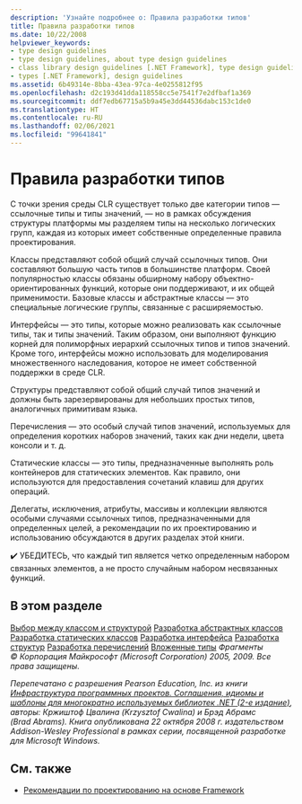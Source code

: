 ```yaml
---
description: 'Узнайте подробнее о: Правила разработки типов'
title: Правила разработки типов
ms.date: 10/22/2008
helpviewer_keywords:
- type design guidelines
- type design guidelines, about type design guidelines
- class library design guidelines [.NET Framework], type design guidelines
- types [.NET Framework], design guidelines
ms.assetid: 6b49314e-8bba-43ea-97ca-4e0255812f95
ms.openlocfilehash: d2c193d41dda118558cc5e7541f7e2dfbaf1a369
ms.sourcegitcommit: ddf7edb67715a5b9a45e3dd44536dabc153c1de0
ms.translationtype: HT
ms.contentlocale: ru-RU
ms.lasthandoff: 02/06/2021
ms.locfileid: "99641841"
---
```

# <a name="type-design-guidelines"></a>Правила разработки типов

С точки зрения среды CLR существует только две категории типов — ссылочные типы и типы значений, — но в рамках обсуждения структуры платформы мы разделяем типы на несколько логических групп, каждая из которых имеет собственные определенные правила проектирования.

 Классы представляют собой общий случай ссылочных типов. Они составляют большую часть типов в большинстве платформ. Своей популярностью классы обязаны обширному набору объектно-ориентированных функций, которые они поддерживают, и их общей применимости. Базовые классы и абстрактные классы — это специальные логические группы, связанные с расширяемостью.

 Интерфейсы — это типы, которые можно реализовать как ссылочные типы, так и типы значений. Таким образом, они выполняют функцию корней для полиморфных иерархий ссылочных типов и типов значений. Кроме того, интерфейсы можно использовать для моделирования множественного наследования, которое не имеет собственной поддержки в среде CLR.

 Структуры представляют собой общий случай типов значений и должны быть зарезервированы для небольших простых типов, аналогичных примитивам языка.

 Перечисления — это особый случай типов значений, используемых для определения коротких наборов значений, таких как дни недели, цвета консоли и т. д.

 Статические классы — это типы, предназначенные выполнять роль контейнеров для статических элементов. Как правило, они используются для предоставления сочетаний клавиш для других операций.

 Делегаты, исключения, атрибуты, массивы и коллекции являются особыми случаями ссылочных типов, предназначенными для определенных целей, а рекомендации по их проектированию и использованию обсуждаются в других разделах этой книги.

 ✔️ УБЕДИТЕСЬ, что каждый тип является четко определенным набором связанных элементов, а не просто случайным набором несвязанных функций.

## <a name="in-this-section"></a>В этом разделе

 [Выбор между классом и структурой](choosing-between-class-and-struct.md) [Разработка абстрактных классов](abstract-class.md) [Разработка статических классов](static-class.md) [Разработка интерфейса](interface.md) [Разработка структур](struct.md) [Разработка перечислений](enum.md) [Вложенные типы](nested-types.md) *Фрагменты © Корпорация Майкрософт (Microsoft Corporation) 2005, 2009. Все права защищены.*

 *Перепечатано с разрешения Pearson Education, Inc. из книги [Инфраструктура программных проектов. Соглашения, идиомы и шаблоны для многократно используемых библиотек .NET (2-е издание)](https://www.informit.com/store/framework-design-guidelines-conventions-idioms-and-9780321545619), авторы: Кржиштоф Цвалина (Krzysztof Cwalina) и Брэд Абрамс (Brad Abrams). Книга опубликована 22 октября 2008 г. издательством Addison-Wesley Professional в рамках серии, посвященной разработке для Microsoft Windows.*

## <a name="see-also"></a>См. также

- [Рекомендации по проектированию на основе Framework](index.md)
